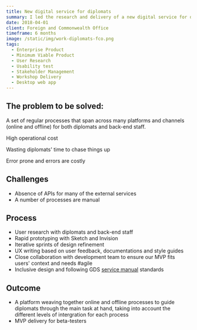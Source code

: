 ```yaml
---
title: New digital service for diplomats
summary: I led the research and delivery of a new digital service for diplomats.
date: 2018-04-01
client: Foreign and Commonwealth Office
timeframe: 6 months
image: /static/img/work-diplomats-fco.png
tags:
  - Enterprise Product
  - Minimum Viable Product
  - User Research
  - Usability test
  - Stakeholder Management
  - Workshop Delivery
  - Desktop web app
---
```



## The problem to be solved:
A set of regular processes that span across many platforms and channels (online and offline) for both diplomats and back-end staff.

<i class="twa twa-unamused"></i> High operational cost

<i class="twa twa-unamused"></i> Wasting diplomats' time to chase things up

<i class="twa twa-unamused"></i> Error prone and errors are costly

## Challenges
- Absence of APIs for many of the external services
- A number of processes are manual

## Process
- User research with diplomats and back-end staff
- Rapid prototyping with Sketch and Invision
- Iterative sprints of design refinement
- UX writing based on user feedback, documentations and style guides
- Close collaboration with development team to ensure our MVP fits users' context and needs #agile
- Inclusive design and following GDS <a href="https://www.gov.uk/service-manual/design" target="_blank">service manual</a> standards

## Outcome
- A platform weaving together online and offline processes to guide diplomats through the main task at hand, taking into account the different levels of intergration for each process
- MVP delivery for beta-testers
